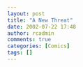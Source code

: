 ```yaml
---
layout: post
title: "A New Threat"
date: 2002-07-22 17:48
author: rcadmin
comments: true
categories: [Comics]
tags: []
---
```

<!--more--><img src="http://dl.bitsmack.com/comics/20020722.gif" alt="" />
